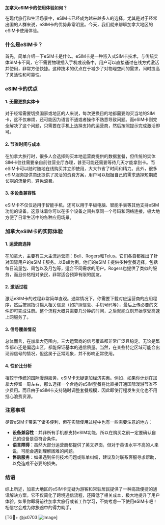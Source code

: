 **加拿大eSIM卡的使用体验如何？**

在现代旅行和生活场景中，eSIM卡已经成为越来越多人的选择。尤其是对于经常出国的人群来说，eSIM卡的优势非常明显。今天，我们就来聊聊加拿大地区的eSIM卡使用体验。

### 什么是eSIM卡？

首先，简单介绍一下eSIM卡是什么。eSIM卡是一种嵌入式SIM卡技术，与传统实体SIM卡不同，它不需要物理插入手机或设备中。用户可以直接通过在线方式激活并使用，非常方便快捷。这种技术的优点在于减少了对物理空间的需求，同时提高了灵活性和可靠性。

### eSIM卡的优点

#### 1. **无需更换实体卡**
   对于经常需要切换国家或地区的人来说，每次更换目的地都需要购买当地的SIM卡，这不仅麻烦，还可能因为语言不通或者操作不熟悉导致问题。而eSIM卡则完全解决了这个问题，只需要在手机上选择支持的运营商，然后按照提示完成激活即可。

#### 2. **节省时间与成本**
   在加拿大旅行时，很多人会选择购买本地运营商提供的数据套餐，但传统的实体SIM卡往往需要亲自前往营业厅办理，甚至可能还需要等待几天才能拿到卡。而eSIM卡可以随时随地在线购买并立即使用，大大节省了时间和精力。此外，很多eSIM服务提供商还提供了灵活的资费方案，用户可以根据自己的需求选择短期或长期的流量包，避免浪费。

#### 3. **多设备兼容性**
   eSIM卡不仅仅适用于智能手机，还可以用于平板电脑、智能手表等其他支持eSIM功能的设备。这意味着你可以在多个设备之间共享同一个号码和网络连接，极大地方便了日常生活中的各种应用场景。

### 加拿大eSIM卡的实际体验

#### 1. **运营商选择**
   在加拿大，主要有三大主流运营商：Bell、Rogers和Telus。它们各自都推出了针对国际用户的eSIM卡服务。以Bell为例，他们的eSIM卡提供多种套餐选择，包括每日流量包、周包以及月包等，适合不同需求的用户。Rogers也提供了类似的服务，而且价格相对亲民，非常适合预算有限的朋友。

#### 2. **激活过程**
   激活eSIM卡的过程非常简单直观。通常情况下，你需要下载对应运营商的应用程序，然后按照指引输入相关信息（如护照信息、手机号码等），最后上传必要的文件即可完成注册。整个流程大概只需要几分钟的时间，之后就能立刻开始享受高速上网服务了。

#### 3. **信号覆盖情况**
   总体而言，在加拿大范围内，三大运营商的信号覆盖都非常广泛且稳定。无论是繁华都市还是偏远山区，都能保证基本的通信质量。当然，在某些特定区域可能会出现弱信号的情况，但这属于正常现象，并不影响正常使用。

#### 4. **性价比分析**
   相较于传统的国际漫游服务，eSIM卡无疑更加经济实惠。例如，如果你计划在加拿大停留一周左右，那么选择一个合适的eSIM套餐将比直接开通国际漫游节省不少费用。而且由于eSIM卡支持随时调整套餐规模，因此即使行程发生变化也不用担心浪费资源。

### 注意事项

尽管eSIM卡带来了诸多便利，但在实际使用过程中也有一些需要注意的地方：

- **设备兼容性**：并非所有手机都支持eSIM功能，所以在购买之前一定要确认自己的设备是否符合条件。
- **语言障碍**：虽然大部分运营商都提供了英文界面，但对于英语水平不高的人来说，可能会遇到理解困难的问题。
- **售后服务**：如果遇到任何技术问题或账单纠纷，建议及时联系客服寻求帮助，以免造成不必要的损失。

### 结语

综上所述，加拿大地区的eSIM卡无疑为游客和常驻居民提供了一种高效便捷的通讯解决方案。它不仅简化了跨境通信流程，还降低了相关成本，极大地提升了用户体验。如果你即将前往加拿大旅行或者工作学习，不妨考虑一下使用eSIM卡吧！相信它会成为你旅途中的得力助手。

[TG💪+ @jx0703 ![Image](https://github.com/user-attachments/assets/dbca1d08-cadb-493c-b0ec-ad6f7a83f270)]